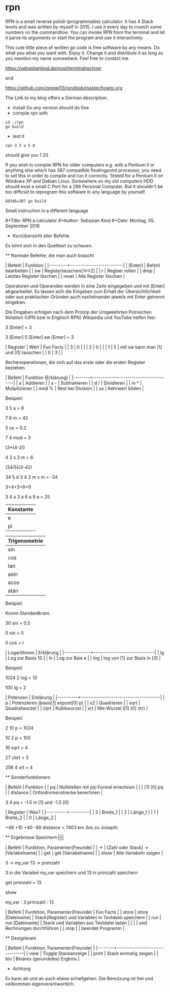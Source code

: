 # rpn

RPN is a small reverse polish (programmable) calculator. It has 4 Stack levels and was written by myself in 2015. 
I use it every day to crunch some numbers on the commandline. You can invoke RPN from the terminal and let it parse its 
arguments or start the program and use it interactively.

This cute little piece of written go code is free software by any means. Do what you what you want with. Enjoy it. Change it and distribute it 
as long as you mention my name somewhere. Feel free to contact me. 

https://sebastiankind.de/post/terminalrechner

and 

https://github.com/zeppel13/rpn/blob/master/howto.org

The Link to my blog offers a German description.

- Install Go any version should do fine
- compile rpn with

```
cd ./rpn
go build 
```
- test it 

```
rpn 3 3 a 5 d
```

should give you 1.20

If you wish to compile RPN for older computers e.g. with a Pentium II or anything else which has 387 compatible 
floatingpoint processor, you need to set this in order to compile and run it correctly. Tested for a Pentium II on Windows XP and 
Debian Linux. Somewhere on my old computers HDD should exist a small C Port for a 286 Personal Computer. But it shouldn't be too
difficult to reprogram this software in any language by yourself.

```
GO386=387 go build
```


Small instruction in a different language

#+Title: RPN a calculator
#+Author: Sebasian Kind
#+Date: Montag, 05. September 2016

* Kurzübersicht aller Befehle

Es lohnt sich in den Quelltext zu schauen.

** Normale Befehle, die man auch braucht

| Befehl  | Funktion                 |
|---------+--------------------------|
| [Enter] | Befehl bearbeiten        |
| sw      | Registertauschen(1<->2)  |
| r       | Regiser rollen           |
| drop    | Letztes Register löschen |
| reset   | Alle Register löschen    |

Operatoren und Operanden werden in eine Zeile eingegeben und mit
[Enter] abgearbeitet. Es lassen sich die Eingaben zum Erhalt der
Übersichtlichkeit oder aus praktischen Gründen auch nacheinander
jeweils mit Enter getrennt eingeben.

Die Eingaben erfolgen nach dem Prinzip der Umgekehrten Polnischen
Notation (UPN bzw in Englisch RPN) Wikipedia und YouTube helfen hier.


3 [Enter]
= 3

3 [Enter] 5 [Enter] sw [Enter]
= 3

| Register | Wert | Fun Facts                            |
|        3 |    0 |                                      |
|        2 |    0 |                                      |
|        1 |    5 | mit sw kann man [1] und [0] tauschen |
|        0 |    3 |                                      |

Rechenoperationen, die sich auf das erste oder die ersten Register
beziehen.

| Befehl | Funktion    (Erklärung)              |
|--------+---------------------------------------|
| a      | Addieren                              |
| s -    | Subtrahieren                          |
| d /    | Dividieren                            |
| m *    | Muliplizieren                         |
| mod %  | Rest bei Division                     |
| ux     | Kehrwert bilden                       |

Beispiel:

3 5 a
= 8

7 6 m
= 42

5 ux
= 0.2

7 4 mod
= 3

(3*(4-2))

4 2 s 3 m
= 6

(34/5)*(3-4*2)

34 5 d 3 4 2 m s m
= -34

3+4+3+6+9

3 4 a 3 a 6 a 9 a 
= 25

| Konstante |
|-----------|
| e         |
| pi        |

| Trigonometrie |
|---------------|
| sin           |
| cos           |
| tan           |
| asin          |
| acos          |
| atan          |

Beispiel:

Komm Standardkram.

30 sin
= 0.5

0 sin
= 0

0 cos 
= r

| Logarithmen | Erklärung                    |
|-------------+------------------------------|
| lg          | Log zur Basis 10             |
| ln          | Log zur Bais e               |
| log         | log von [1] zur Basis in [0] |

Beispiel:

1024 2 log
= 10

100 lg
= 2

| Potenzen | Erklärung                             |
|----------+---------------------------------------|
| p        | Potenzieren    (basis[1] expont[0] p) |
| x2       | Quadrieren                            |
| sqrt     | Quadratwurzel                         |
| cbrt     | Kubikwurzel                           |
| xrt      | Nte-Wurzel   ([1] [0] xtr)            |


Beispiel:

2 10 p
= 1024

10 2 p
= 100

16 sqrt
= 4

27 cbrt
= 3

256 4 xrt 
= 4 

** Sonderfunktionern

| Befehl   | Funktion                            |
| pq       | Nullstellen mit pq-Formel errechnen |
|          | [1] [0] pq                          |
| distance | Orthodromenstrecke berechnen        |

3 4 pq
= -1.5 in [1] und -1.5 [0]

| Register | Was?     |
|----------+----------|
|        3 | Breite_1 |
|        2 | Länge_1  |
|        1 | Breite_2 |
|        0 | Länge_2  |

+48 +10 +40 -89 distance
= 7403 km (bis zu Joseph)

** Ergebnisse Speichern :cool:

| Befehl | Funtktion, Paramenter(Freunde)      |
| ->     | [Zahl oder Stack] -> [Variabelname] |
| get    | get [Variabelname]                  |
| show   | Alle Variabeln zeigen               |

3 -> my_var
13 -> primzahl

3 in die Variabel my_var speichern und 13 in primzahl speichern

get primzahl
= 13

show

my_var : 3
primzahl : 13


| Befehl | Funtktion, Paramenter(Freunde) | Fun Facts                                            |
| store  | store [Dateiname]              | Stack(Register) und Variablen in Textdatei speichern |
| run    | run [Dateiname]                | Stack und Variablen aus Textdatei laden              |
|        |                                | und Rechnungen durchführen                           |
| stop   |                                | beendet Programm                                     |

** Designkram

| Befehl | Funtktion, Paramenter(Freunde) |
|--------+--------------------------------|
| view   | Toggle Stackanzeige            |
| print  | Stack einmalig zeigen          |
| bin    | Binäres (gerundetes) Ergbnis   |

* Achtung

Es kann ab und an auch etwas schiefgehen. Die Benutzung ist frei und
vollkommen eigenverantwortlich.
  

